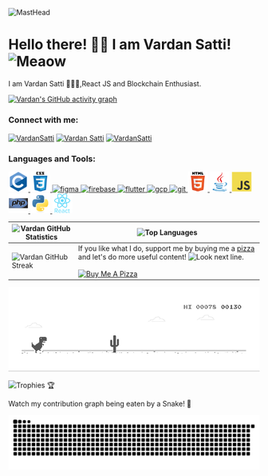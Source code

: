 ![MastHead](https://jusmarktech.com/public/a/images/pages/web_development.gif)

# Hello there! 👋🏻 I am Vardan Satti! <img src="https://i.imgur.com/veZrcC7.gif" alt="Meaow" width="50" />
I am Vardan Satti 🙋🏻‍♂️,React JS and Blockchain Enthusiast.



[![Vardan's GitHub activity graph](https://activity-graph.herokuapp.com/graph?username=Vardan-Satti&&theme=xcode)](https://github.com/Vardan-Satti)



<h3 align="left">Connect with me:</h3>
<p align="left">
<a href="https://twitter.com/VardanSatti" target="blank"><img align="center" src="https://github.com/Suresh-Dub/suresh-dub/blob/main/twitter-logo-vector-png-clipart-1.png" alt="VardanSatti" height="30" width="30" /></a> 
<a href="https://www.linkedin.com/in/vardansatti/" target="blank"><img align="center" src="https://github.com/Suresh-Dub/suresh-dub/blob/main/174857.png" alt="Vardan Satti" height="30" width="30" /></a>
<a href="https://instagram.com/VardanSatti" target="blank"><img align="center" src="https://github.com/Suresh-Dub/suresh-dub/blob/main/instagram.png" alt="VardanSatti" height="30" width="30" /></a
</p>

<h3 align="left">Languages and Tools:</h3>
<p align="left"> <a href="https://www.cprogramming.com/" target="_blank" rel="noreferrer"> <img src="https://raw.githubusercontent.com/devicons/devicon/master/icons/c/c-original.svg" alt="c" width="40" height="40"/> </a> <a href="https://www.w3schools.com/css/" target="_blank" rel="noreferrer"> <img src="https://raw.githubusercontent.com/devicons/devicon/master/icons/css3/css3-original-wordmark.svg" alt="css3" width="40" height="40"/> </a> <a href="https://www.figma.com/" target="_blank" rel="noreferrer"> <img src="https://www.vectorlogo.zone/logos/figma/figma-icon.svg" alt="figma" width="40" height="40"/> </a> <a href="https://firebase.google.com/" target="_blank" rel="noreferrer"> <img src="https://www.vectorlogo.zone/logos/firebase/firebase-icon.svg" alt="firebase" width="40" height="40"/> </a> <a href="https://flutter.dev" target="_blank" rel="noreferrer"> <img src="https://www.vectorlogo.zone/logos/flutterio/flutterio-icon.svg" alt="flutter" width="40" height="40"/> </a> <a href="https://cloud.google.com" target="_blank" rel="noreferrer"> <img src="https://www.vectorlogo.zone/logos/google_cloud/google_cloud-icon.svg" alt="gcp" width="40" height="40"/> </a> <a href="https://git-scm.com/" target="_blank" rel="noreferrer"> <img src="https://www.vectorlogo.zone/logos/git-scm/git-scm-icon.svg" alt="git" width="40" height="40"/> </a> <a href="https://www.w3.org/html/" target="_blank" rel="noreferrer"> <img src="https://raw.githubusercontent.com/devicons/devicon/master/icons/html5/html5-original-wordmark.svg" alt="html5" width="40" height="40"/> </a> <a href="https://www.java.com" target="_blank" rel="noreferrer"> <img src="https://raw.githubusercontent.com/devicons/devicon/master/icons/java/java-original.svg" alt="java" width="40" height="40"/> </a> <a href="https://developer.mozilla.org/en-US/docs/Web/JavaScript" target="_blank" rel="noreferrer"> <img src="https://raw.githubusercontent.com/devicons/devicon/master/icons/javascript/javascript-original.svg" alt="javascript" width="40" height="40"/> </a> <a href="https://www.php.net" target="_blank" rel="noreferrer"> <img src="https://raw.githubusercontent.com/devicons/devicon/master/icons/php/php-original.svg" alt="php" width="40" height="40"/> </a> <a href="https://www.python.org" target="_blank" rel="noreferrer"> <img src="https://raw.githubusercontent.com/devicons/devicon/master/icons/python/python-original.svg" alt="python" width="40" height="40"/> </a> <a href="https://reactjs.org/" target="_blank" rel="noreferrer"> <img src="https://raw.githubusercontent.com/devicons/devicon/master/icons/react/react-original-wordmark.svg" alt="react" width="40" height="40"/> </a> </p>





| ![Vardan GitHub Statistics](https://github-readme-stats.vercel.app/api?username=Vardan-Satti&show_icons=true) | ![Top Languages](https://github-readme-stats.vercel.app/api/top-langs/?username=Vardan-Satti) |
| --- | --- |
| ![Vardan GitHub Streak](https://github-readme-streak-stats.herokuapp.com/?user=Vardan-Satti) | If you like what I do, support me by buying me a [pizza](https://www.buymeacoffee.com/VardanSatti) and let's do more useful content! <img src="https://i.imgur.com/T31KN5a.png" alt="Look next line." height="24" /><br /><br /> <a href="https://www.buymeacoffee.com/VardanSatti" target="_blank"><img src="https://cdn.buymeacoffee.com/buttons/v2/default-white.png" alt="Buy Me A Pizza" width="120" /></a> |

![Dino](https://github.com/Vardan-Satti/vardan-satti/blob/main/dino.gif)


![Trophies 🏆](https://github-profile-trophy.vercel.app/?username=Vardan-Satti)

Watch my contribution graph being eaten by a Snake! 🐍

![Watch my contribution graph being eaten by a Snake!](https://github.com/Vardan-Satti/vardan-satti/blob/main/snake.svg)


